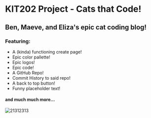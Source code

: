 # KIT202 Project - Cats that Code!

## Ben, Maeve, and Eliza's epic cat coding blog!

### Featuring:
- A (kinda) functioning create page!
- Epic color pallette!
- Epic logos!
- Epic code!
- A GitHub Repo!
- Commit History to said repo!
- A back to top button!
- Funny placeholder text!

#### and much much more...

![21312313](https://github.com/benwaghorn/kit202assign1/assets/56948009/d6dedf10-7f68-476e-b7a4-222a6cfc7c1c)
